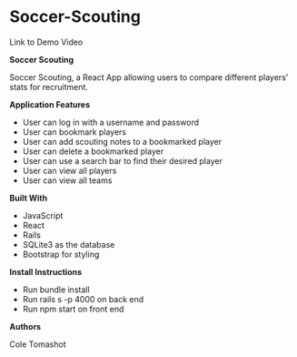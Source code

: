 # Soccer-Scouting

Link to Demo Video


**Soccer Scouting**

Soccer Scouting, a React App allowing users to compare different players’ stats for recruitment.

**Application Features**

* User can log in with a username and password
* User can bookmark players
* User can add scouting notes to a bookmarked player
* User can delete a bookmarked player
* User can use a search bar to find their desired player
* User can view all players
* User can view all teams

**Built With**

* JavaScript
* React
* Rails
* SQLite3 as the database
* Bootstrap for styling

**Install Instructions**

* Run bundle install
* Run rails s -p 4000 on back end
* Run npm start on front end

**Authors**

Cole Tomashot
